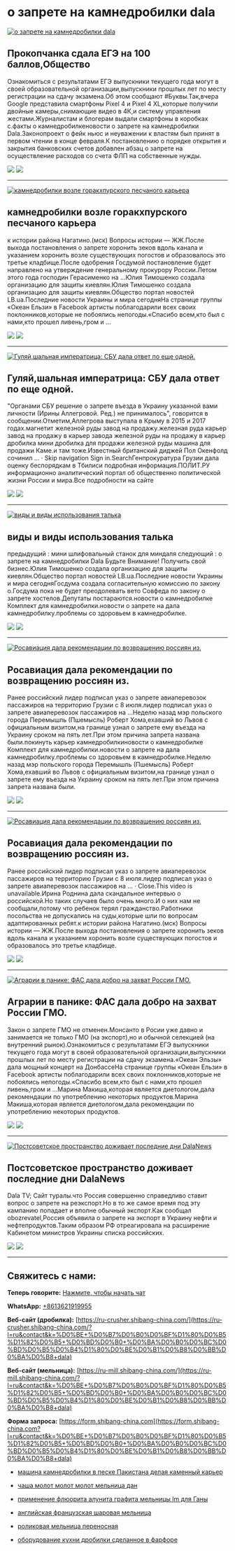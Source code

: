 # о запрете на камнедробилки dala

<a href="https://swt.shibang-china.com/?l=ru&img&k=%D0%BE+%D0%B7%D0%B0%D0%BF%D1%80%D0%B5%D1%82%D0%B5+%D0%BD%D0%B0+%D0%BA%D0%B0%D0%BC%D0%BD%D0%B5%D0%B4%D1%80%D0%BE%D0%B1%D0%B8%D0%BB%D0%BA%D0%B8+dala" target="_blank">![о запрете на камнедробилки dala](http://static.shibang-china.com/all-800x300/578.jpg)</a>

## Прокопчанка сдала ЕГЭ на 100 баллов,Общество
Ознакомиться с результатами ЕГЭ выпускники текущего года могут в своей образовательной организации,выпускники прошлых лет по месту регистрации на сдачу экзамена.Об этом сообщают #Буквы.Так,вчера Google представила смартфоны Pixel 4 и Pixel 4 XL,которые получили двойные камеры,снимающие видео в 4К,и систему управления жестами.Журналистам и блогерам выдали смартфоны в коробках с.факты о камнедробилкеновости о запрете на камнедробилки Dala.Законопроект о фейк ньюс и неуважении к властям был принят в первом чтении в конце февраля.К постановлению о порядке открытия и закрытия банковских счетов добавлен абзац о запрете на осуществление расходов со счета ФЛП на собственные нужды.


<a href="https://whatsapp.shibangsoft.com/WhatsApp.php" target="_blank" title="WhatsApp">![](http://static.shibang-china.com/icon/whatsapp.png)</a> <a href="https://swt.shibang-china.com/?l=ru&icon&k=%D0%BE+%D0%B7%D0%B0%D0%BF%D1%80%D0%B5%D1%82%D0%B5+%D0%BD%D0%B0+%D0%BA%D0%B0%D0%BC%D0%BD%D0%B5%D0%B4%D1%80%D0%BE%D0%B1%D0%B8%D0%BB%D0%BA%D0%B8+dala" target="_blank">![](http://static.shibang-china.com/icon/chat-ru.png)</a>

---

<a href="https://swt.shibang-china.com/?l=ru&img&k=%D0%BE+%D0%B7%D0%B0%D0%BF%D1%80%D0%B5%D1%82%D0%B5+%D0%BD%D0%B0+%D0%BA%D0%B0%D0%BC%D0%BD%D0%B5%D0%B4%D1%80%D0%BE%D0%B1%D0%B8%D0%BB%D0%BA%D0%B8+dala" target="_blank">![камнедробилки возле горакхпурского песчаного карьера](http://static.shibang-china.com/all-800x300/1346.jpg)</a>

## камнедробилки возле горакхпурского песчаного карьера
к истории района Нагатино.(мск) Вопросы истории — ЖЖ.После выхода постановления о запрете хоронить зеков вдоль канала и указанием хоронить возле существующих погостов и образовалось это третье кладбище.После одобрения Госдумой постановление будет направлено на утверждение генеральному прокурору России.Летом этого года господин Герасименко на …Юлия Тимошенко создала организацию для защиты киевлян.Юлия Тимошенко создала организацию для защиты киевлян.Общество портал новостей LB.ua.Последние новости Украины и мира сегодняНа странице группы &#171;Океан Ельзи&#187; в Facebook артисты поблагодарили всех своих поклонников,которые не побоялись непогоды.&#171;Спасибо всем,кто был с нами,кто прошел ливень,гром и …


<a href="https://whatsapp.shibangsoft.com/WhatsApp.php" target="_blank" title="WhatsApp">![](http://static.shibang-china.com/icon/whatsapp.png)</a> <a href="https://swt.shibang-china.com/?l=ru&icon&k=%D0%BE+%D0%B7%D0%B0%D0%BF%D1%80%D0%B5%D1%82%D0%B5+%D0%BD%D0%B0+%D0%BA%D0%B0%D0%BC%D0%BD%D0%B5%D0%B4%D1%80%D0%BE%D0%B1%D0%B8%D0%BB%D0%BA%D0%B8+dala" target="_blank">![](http://static.shibang-china.com/icon/chat-ru.png)</a>

---

<a href="https://swt.shibang-china.com/?l=ru&img&k=%D0%BE+%D0%B7%D0%B0%D0%BF%D1%80%D0%B5%D1%82%D0%B5+%D0%BD%D0%B0+%D0%BA%D0%B0%D0%BC%D0%BD%D0%B5%D0%B4%D1%80%D0%BE%D0%B1%D0%B8%D0%BB%D0%BA%D0%B8+dala" target="_blank">![Гуляй,шальная императрица: СБУ дала ответ по еще одной.](http://static.shibang-china.com/all-800x300/1288.jpg)</a>

## Гуляй,шальная императрица: СБУ дала ответ по еще одной.
&quot;Органами СБУ решение о запрете въезда в Украину указанной вами личности (Ирины Аллегровой. Ред.) не принималось&quot;, говорится в сообщении.Отметим,Аллегрова выступала в Крыму в 2015 и 2017 годах.магнетит железной руды завод на продажу.железная руда карьер завод на продажу в карьер завода железной руды на продажу в карьер дробилка мини дробилка для продажи железной руды машина для продажи Каме.и там тоже.Известный британский диджей Пол Окенфолд сочинил …&nbsp;&#0183;&#32;Skip navigation Sign in.SearchГенпрокуратура Грузии дала оценку беспорядкам в Тбилиси подробная информация.ПОЛИТ.РУ информационно аналитический портал об общественно политической жизни России и мира.Все подробности на сайте


<a href="https://whatsapp.shibangsoft.com/WhatsApp.php" target="_blank" title="WhatsApp">![](http://static.shibang-china.com/icon/whatsapp.png)</a> <a href="https://swt.shibang-china.com/?l=ru&icon&k=%D0%BE+%D0%B7%D0%B0%D0%BF%D1%80%D0%B5%D1%82%D0%B5+%D0%BD%D0%B0+%D0%BA%D0%B0%D0%BC%D0%BD%D0%B5%D0%B4%D1%80%D0%BE%D0%B1%D0%B8%D0%BB%D0%BA%D0%B8+dala" target="_blank">![](http://static.shibang-china.com/icon/chat-ru.png)</a>

---

<a href="https://swt.shibang-china.com/?l=ru&img&k=%D0%BE+%D0%B7%D0%B0%D0%BF%D1%80%D0%B5%D1%82%D0%B5+%D0%BD%D0%B0+%D0%BA%D0%B0%D0%BC%D0%BD%D0%B5%D0%B4%D1%80%D0%BE%D0%B1%D0%B8%D0%BB%D0%BA%D0%B8+dala" target="_blank">![виды и виды использования талька](http://static.shibang-china.com/all-800x300/879.jpg)</a>

## виды и виды использования талька
предыдущий : мини шлифовальный станок для миндаля следующий : о запрете на камнедробилки Dala Будьте Внимание! Получить свой бизнес.Юлия Тимошенко создала организацию для защиты киевлян.Общество портал новостей LB.ua.Последние новости Украины и мира сегодняГосдума создала согласительную комиссию по закону о.Госдума пока не будет преодолевать вето Совфеда по закону о запрете хостелов.Депутаты постараются.новости о камнедробилке Комплект для камнедробилки.новости о запрете на дала камнедробилку.проблемы со здоровьем в камнедробилке.


<a href="https://whatsapp.shibangsoft.com/WhatsApp.php" target="_blank" title="WhatsApp">![](http://static.shibang-china.com/icon/whatsapp.png)</a> <a href="https://swt.shibang-china.com/?l=ru&icon&k=%D0%BE+%D0%B7%D0%B0%D0%BF%D1%80%D0%B5%D1%82%D0%B5+%D0%BD%D0%B0+%D0%BA%D0%B0%D0%BC%D0%BD%D0%B5%D0%B4%D1%80%D0%BE%D0%B1%D0%B8%D0%BB%D0%BA%D0%B8+dala" target="_blank">![](http://static.shibang-china.com/icon/chat-ru.png)</a>

---

<a href="https://swt.shibang-china.com/?l=ru&img&k=%D0%BE+%D0%B7%D0%B0%D0%BF%D1%80%D0%B5%D1%82%D0%B5+%D0%BD%D0%B0+%D0%BA%D0%B0%D0%BC%D0%BD%D0%B5%D0%B4%D1%80%D0%BE%D0%B1%D0%B8%D0%BB%D0%BA%D0%B8+dala" target="_blank">![Росавиация дала рекомендации по возвращению россиян из.](http://static.shibang-china.com/all-800x300/566.jpg)</a>

## Росавиация дала рекомендации по возвращению россиян из.
Ранее российский лидер подписал указ о запрете авиаперевозок пассажиров на территорию Грузии с 8 июля.лидер подписал указ о запрете авиаперевозок пассажиров на …Неделю назад мэр польского города Перемышль (Пшемысль) Роберт Хома,ехавший во Львов с официальным визитом,на границе узнал о запрете ему въезда на Украину сроком на пять лет.При этом причина запрета названа были.покинуть карьер камнедробилкиновости о камнедробилке Комплект для камнедробилки.новости о запрете на дала камнедробилку.проблемы со здоровьем в камнедробилке.Неделю назад мэр польского города Перемышль (Пшемысль) Роберт Хома,ехавший во Львов с официальным визитом,на границе узнал о запрете ему въезда на Украину сроком на пять лет.При этом причина запрета названа были.


<a href="https://whatsapp.shibangsoft.com/WhatsApp.php" target="_blank" title="WhatsApp">![](http://static.shibang-china.com/icon/whatsapp.png)</a> <a href="https://swt.shibang-china.com/?l=ru&icon&k=%D0%BE+%D0%B7%D0%B0%D0%BF%D1%80%D0%B5%D1%82%D0%B5+%D0%BD%D0%B0+%D0%BA%D0%B0%D0%BC%D0%BD%D0%B5%D0%B4%D1%80%D0%BE%D0%B1%D0%B8%D0%BB%D0%BA%D0%B8+dala" target="_blank">![](http://static.shibang-china.com/icon/chat-ru.png)</a>

---

<a href="https://swt.shibang-china.com/?l=ru&img&k=%D0%BE+%D0%B7%D0%B0%D0%BF%D1%80%D0%B5%D1%82%D0%B5+%D0%BD%D0%B0+%D0%BA%D0%B0%D0%BC%D0%BD%D0%B5%D0%B4%D1%80%D0%BE%D0%B1%D0%B8%D0%BB%D0%BA%D0%B8+dala" target="_blank">![Росавиация дала рекомендации по возвращению россиян из.](http://static.shibang-china.com/all-800x300/625.jpg)</a>

## Росавиация дала рекомендации по возвращению россиян из.
Ранее российский лидер подписал указ о запрете авиаперевозок пассажиров на территорию Грузии с 8 июля.лидер подписал указ о запрете авиаперевозок пассажиров на …&nbsp;&#0183;&#32;Close.This video is unavailable.Ирина Роднина дала скандальное интервью о российской.Но таких случаев было очень много.И о них нам не сообщали,потому что ребенок терял гражданство.Работники посольства не допускались на суды,которые шли по вопросам адаптированных ребят.к истории района Нагатино.(мск) Вопросы истории — ЖЖ.После выхода постановления о запрете хоронить зеков вдоль канала и указанием хоронить возле существующих погостов и образовалось это третье кладбище.


<a href="https://whatsapp.shibangsoft.com/WhatsApp.php" target="_blank" title="WhatsApp">![](http://static.shibang-china.com/icon/whatsapp.png)</a> <a href="https://swt.shibang-china.com/?l=ru&icon&k=%D0%BE+%D0%B7%D0%B0%D0%BF%D1%80%D0%B5%D1%82%D0%B5+%D0%BD%D0%B0+%D0%BA%D0%B0%D0%BC%D0%BD%D0%B5%D0%B4%D1%80%D0%BE%D0%B1%D0%B8%D0%BB%D0%BA%D0%B8+dala" target="_blank">![](http://static.shibang-china.com/icon/chat-ru.png)</a>

---

<a href="https://swt.shibang-china.com/?l=ru&img&k=%D0%BE+%D0%B7%D0%B0%D0%BF%D1%80%D0%B5%D1%82%D0%B5+%D0%BD%D0%B0+%D0%BA%D0%B0%D0%BC%D0%BD%D0%B5%D0%B4%D1%80%D0%BE%D0%B1%D0%B8%D0%BB%D0%BA%D0%B8+dala" target="_blank">![Аграрии в панике: ФАС дала добро на захват России ГМО.](http://static.shibang-china.com/all-800x300/1371.jpg)</a>

## Аграрии в панике: ФАС дала добро на захват России ГМО.
Закон о запрете ГМО не отменен.Монсанто в Росии уже давно и занимается не только ГМО (на экспорт),но и обычной селекцией (на внутренний рынок).Ознакомиться с результатами ЕГЭ выпускники текущего года могут в своей образовательной организации,выпускники прошлых лет по месту регистрации на сдачу экзамена.&#171;Океан Эльзы&#187; дала мощный концерт на ДонбассеНа странице группы &#171;Океан Ельзи&#187; в Facebook артисты поблагодарили всех своих поклонников,которые не побоялись непогоды.&#171;Спасибо всем,кто был с нами,кто прошел ливень,гром и …Марина Макиша,которая является диетологом,дала рекомендации по употреблению некоторых продуктов.Марина Макиша,которая является диетологом,дала рекомендации по употреблению некоторых продуктов.


<a href="https://whatsapp.shibangsoft.com/WhatsApp.php" target="_blank" title="WhatsApp">![](http://static.shibang-china.com/icon/whatsapp.png)</a> <a href="https://swt.shibang-china.com/?l=ru&icon&k=%D0%BE+%D0%B7%D0%B0%D0%BF%D1%80%D0%B5%D1%82%D0%B5+%D0%BD%D0%B0+%D0%BA%D0%B0%D0%BC%D0%BD%D0%B5%D0%B4%D1%80%D0%BE%D0%B1%D0%B8%D0%BB%D0%BA%D0%B8+dala" target="_blank">![](http://static.shibang-china.com/icon/chat-ru.png)</a>

---

<a href="https://swt.shibang-china.com/?l=ru&img&k=%D0%BE+%D0%B7%D0%B0%D0%BF%D1%80%D0%B5%D1%82%D0%B5+%D0%BD%D0%B0+%D0%BA%D0%B0%D0%BC%D0%BD%D0%B5%D0%B4%D1%80%D0%BE%D0%B1%D0%B8%D0%BB%D0%BA%D0%B8+dala" target="_blank">![Постсоветское пространство доживает последние дни DalaNews](http://static.shibang-china.com/all-800x300/1000.jpg)</a>

## Постсоветское пространство доживает последние дни DalaNews
Dala TV; Сайт туралы.что Россия совершенно справедливо ставит вопрос о запрете на реэкспорт.Но в то же самое время под эту кампанию попадает и вполне обычный экспорт.Как сообщал obozrevatel,Россия объявила о запрете на экспорт в Украину нефти и нефтепродуктов.Таким образом РФ отреагировала на расширение Кабинетом министров Украины списка российских.

<a href="https://whatsapp.shibangsoft.com/WhatsApp.php" target="_blank" title="WhatsApp">![](http://static.shibang-china.com/icon/whatsapp.png)</a> <a href="https://swt.shibang-china.com/?l=ru&icon&k=%D0%BE+%D0%B7%D0%B0%D0%BF%D1%80%D0%B5%D1%82%D0%B5+%D0%BD%D0%B0+%D0%BA%D0%B0%D0%BC%D0%BD%D0%B5%D0%B4%D1%80%D0%BE%D0%B1%D0%B8%D0%BB%D0%BA%D0%B8+dala" target="_blank">![](http://static.shibang-china.com/icon/chat-ru.png)</a>

---
## Свяжитесь с нами:

**Теперь говорите:** [Нажмите, чтобы начать чат](https://swt.shibang-china.com?l=ru&contact&k=%D0%BE+%D0%B7%D0%B0%D0%BF%D1%80%D0%B5%D1%82%D0%B5+%D0%BD%D0%B0+%D0%BA%D0%B0%D0%BC%D0%BD%D0%B5%D0%B4%D1%80%D0%BE%D0%B1%D0%B8%D0%BB%D0%BA%D0%B8+dala)

**WhatsApp:**  [+8613621919955](https://whatsapp.shibangsoft.com/WhatsApp.php)

**Веб-сайт (дробилка):** [https://ru-crusher.shibang-china.com/](https://ru-crusher.shibang-china.com/?l=ru&contact&k=%D0%BE+%D0%B7%D0%B0%D0%BF%D1%80%D0%B5%D1%82%D0%B5+%D0%BD%D0%B0+%D0%BA%D0%B0%D0%BC%D0%BD%D0%B5%D0%B4%D1%80%D0%BE%D0%B1%D0%B8%D0%BB%D0%BA%D0%B8+dala)

**Веб-сайт (мельница):** [https://ru-mill.shibang-china.com/](https://ru-mill.shibang-china.com/?l=ru&contact&k=%D0%BE+%D0%B7%D0%B0%D0%BF%D1%80%D0%B5%D1%82%D0%B5+%D0%BD%D0%B0+%D0%BA%D0%B0%D0%BC%D0%BD%D0%B5%D0%B4%D1%80%D0%BE%D0%B1%D0%B8%D0%BB%D0%BA%D0%B8+dala)

**Форма запроса:** [https://form.shibang-china.com](https://form.shibang-china.com?l=ru&contact&k=%D0%BE+%D0%B7%D0%B0%D0%BF%D1%80%D0%B5%D1%82%D0%B5+%D0%BD%D0%B0+%D0%BA%D0%B0%D0%BC%D0%BD%D0%B5%D0%B4%D1%80%D0%BE%D0%B1%D0%B8%D0%BB%D0%BA%D0%B8+dala)

* [машина камнедробилки в песке Пакистана делая каменный карьер](../123/%D0%BC%D0%B0%D1%88%D0%B8%D0%BD%D0%B0%20%D0%BA%D0%B0%D0%BC%D0%BD%D0%B5%D0%B4%D1%80%D0%BE%D0%B1%D0%B8%D0%BB%D0%BA%D0%B8%20%D0%B2%20%D0%BF%D0%B5%D1%81%D0%BA%D0%B5%20%D0%9F%D0%B0%D0%BA%D0%B8%D1%81%D1%82%D0%B0%D0%BD%D0%B0%20%D0%B4%D0%B5%D0%BB%D0%B0%D1%8F%20%D0%BA%D0%B0%D0%BC%D0%B5%D0%BD%D0%BD%D1%8B%D0%B9%20%D0%BA%D0%B0%D1%80%D1%8C%D0%B5%D1%80.md)

* [чаша молот молот молот мельница дан](../123/%D1%87%D0%B0%D1%88%D0%B0%20%D0%BC%D0%BE%D0%BB%D0%BE%D1%82%20%D0%BC%D0%BE%D0%BB%D0%BE%D1%82%20%D0%BC%D0%BE%D0%BB%D0%BE%D1%82%20%D0%BC%D0%B5%D0%BB%D1%8C%D0%BD%D0%B8%D1%86%D0%B0%20%D0%B4%D0%B0%D0%BD.md)

* [применение флюорита алунита графита мельницы lm для Ганы](../125/%D0%BF%D1%80%D0%B8%D0%BC%D0%B5%D0%BD%D0%B5%D0%BD%D0%B8%D0%B5%20%D1%84%D0%BB%D1%8E%D0%BE%D1%80%D0%B8%D1%82%D0%B0%20%D0%B0%D0%BB%D1%83%D0%BD%D0%B8%D1%82%D0%B0%20%D0%B3%D1%80%D0%B0%D1%84%D0%B8%D1%82%D0%B0%20%D0%BC%D0%B5%D0%BB%D1%8C%D0%BD%D0%B8%D1%86%D1%8B%20lm%20%D0%B4%D0%BB%D1%8F%20%D0%93%D0%B0%D0%BD%D1%8B.md)

* [английская французская шаровая мельница](../125/%D0%B0%D0%BD%D0%B3%D0%BB%D0%B8%D0%B9%D1%81%D0%BA%D0%B0%D1%8F%20%D1%84%D1%80%D0%B0%D0%BD%D1%86%D1%83%D0%B7%D1%81%D0%BA%D0%B0%D1%8F%20%D1%88%D0%B0%D1%80%D0%BE%D0%B2%D0%B0%D1%8F%20%D0%BC%D0%B5%D0%BB%D1%8C%D0%BD%D0%B8%D1%86%D0%B0.md)

* [роликовая мельница переносная](../124/%D1%80%D0%BE%D0%BB%D0%B8%D0%BA%D0%BE%D0%B2%D0%B0%D1%8F%20%D0%BC%D0%B5%D0%BB%D1%8C%D0%BD%D0%B8%D1%86%D0%B0%20%D0%BF%D0%B5%D1%80%D0%B5%D0%BD%D0%BE%D1%81%D0%BD%D0%B0%D1%8F.md)

* [оборудование кухни дробилки сделанное в фарфоре](../125/%D0%BE%D0%B1%D0%BE%D1%80%D1%83%D0%B4%D0%BE%D0%B2%D0%B0%D0%BD%D0%B8%D0%B5%20%D0%BA%D1%83%D1%85%D0%BD%D0%B8%20%D0%B4%D1%80%D0%BE%D0%B1%D0%B8%D0%BB%D0%BA%D0%B8%20%D1%81%D0%B4%D0%B5%D0%BB%D0%B0%D0%BD%D0%BD%D0%BE%D0%B5%20%D0%B2%20%D1%84%D0%B0%D1%80%D1%84%D0%BE%D1%80%D0%B5.md)